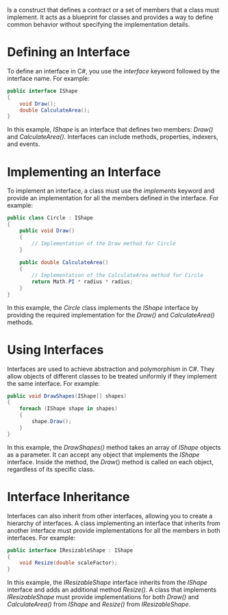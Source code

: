 Is a construct that defines a contract or a set of members that a class must implement. It acts as a blueprint for classes and provides a way to define common behavior without specifying the implementation details.

# Defining an Interface
To define an interface in C#, you use the *interface* keyword followed by the interface name. For example:

```csharp
public interface IShape 
{     
	void Draw();     
	double CalculateArea(); 
}
```

In this example, *IShape* is an interface that defines two members: *Draw()* and *CalculateArea()*. Interfaces can include methods, properties, indexers, and events.
 
# Implementing an Interface
To implement an interface, a class must use the *implements* keyword and provide an implementation for all the members defined in the interface. For example:

```csharp
public class Circle : IShape 
{     
	public void Draw()     
	{         
		// Implementation of the Draw method for Circle     
	}      
	
	public double CalculateArea()     
	{         
		// Implementation of the CalculateArea method for Circle 
		return Math.PI * radius * radius;     
	} 
}
```

In this example, the *Circle* class implements the *IShape* interface by providing the required implementation for the *Draw()* and *CalculateArea()* methods.

# Using Interfaces
Interfaces are used to achieve abstraction and polymorphism in C#. They allow objects of different classes to be treated uniformly if they implement the same interface. For example:

```csharp
public void DrawShapes(IShape[] shapes) 
{     
	foreach (IShape shape in shapes)     
	{         
		shape.Draw();     
	} 
}
```

In this example, the *DrawShapes()* method takes an array of *IShape* objects as a parameter. It can accept any object that implements the *IShape* interface. Inside the method, the *Draw*() method is called on each object, regardless of its specific class.

# Interface Inheritance
Interfaces can also inherit from other interfaces, allowing you to create a hierarchy of interfaces. A class implementing an interface that inherits from another interface must provide implementations for all the members in both interfaces. For example:

```csharp
public interface IResizableShape : IShape 
{     
	void Resize(double scaleFactor); 
}
```

In this example, the *IResizableShape* interface inherits from the *IShape* interface and adds an additional method *Resize()*. A class that implements *IResizableShape* must provide implementations for both *Draw()* and *CalculateArea()* from *IShape* and *Resize()* from *IResizableShape*.